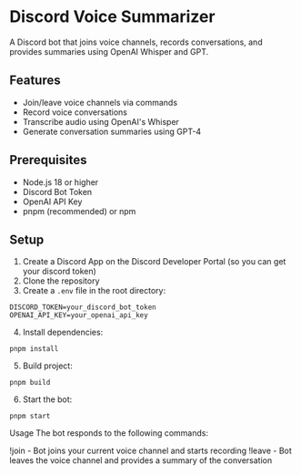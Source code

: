 # Discord Voice Summarizer

A Discord bot that joins voice channels, records conversations, and provides summaries using OpenAI Whisper and GPT.

## Features

- Join/leave voice channels via commands
- Record voice conversations
- Transcribe audio using OpenAI's Whisper
- Generate conversation summaries using GPT-4

## Prerequisites

- Node.js 18 or higher
- Discord Bot Token
- OpenAI API Key
- pnpm (recommended) or npm

## Setup

1. Create a Discord App on the Discord Developer Portal (so you can get your discord token)
2. Clone the repository
3. Create a `.env` file in the root directory:
```
DISCORD_TOKEN=your_discord_bot_token
OPENAI_API_KEY=your_openai_api_key
```
4. Install dependencies:
```
pnpm install
```
5. Build project:
```
pnpm build
```
6. Start the bot:
```
pnpm start
```
Usage
The bot responds to the following commands:

!join - Bot joins your current voice channel and starts recording
!leave - Bot leaves the voice channel and provides a summary of the conversation
